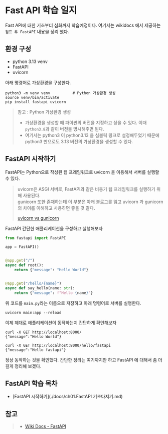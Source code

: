# Fast API 학습 일지 

Fast API에 대한 기초부터 심화까지 학습예정이다. 여기서는 wikidocs 에서 제공하는 `점프 투 FastAPI` 내용을 정리 했다.  

## 환경 구성 

- python 3.13 venv
- FastAPI
- uvicorn

아래 명령어로 가상환경을 구성한다.

```shell
python3 -m venv venv          # Python 가상환경 생성
source venv/bin/activate      
pip install fastapi uvicorn   
```
> 참고 : Python 가상환경 생성
> - 가상환경을 생성할 때 파이썬의 버전을 지정하고 싶을 수 있다. 이때 `python3.8`과 같이 버전을 명시해주면 된다.
> - 여기서는 python3 이 python3.13 을 심볼릭 링크로 설정해두었기 때문에 python3 만으로도 3.13 버전의 가상환경을 생성할 수 있다.

## FastAPI 시작하기

FastAPI는 Python으로 작성된 웹 프레임워크로 uvicorn 을 이용해서 서버를 실행할 수 있다. 

> uvicorn은 ASGI 서버로, FastAPI와 같은 비동기 웹 프레임워크를 실행하기 위해 사용된다.<br/>
> gunicorn 또한 존재하는데 이 부분은 아래 블로그를 읽고 uvicorn 과 gunicorn의 차이를 이해하고 사용하면 좋을 것 같다.
> 
> [uvicorn vs gunicorn](https://velog.io/@jomminii/fastapi-gunicorn-uvicorn-workers)

FastAPI 간단한 애플리케이션을 구성하고 실행해보자 

```python
from fastapi import FastAPI

app = FastAPI()


@app.get("/")
async def root():
    return {"message": "Hello World"}


@app.get("/hello/{name}")
async def say_hello(name: str):
    return {"message": f"Hello {name}"}
```

위 코드를 `main.py`라는 이름으로 저장하고 아래 명령어로 서버를 실행한다.

```shell
uvicorn main:app --reload
```

이제 제대로 애플리케이션이 동작하는지 간단하게 확인해보자 

```shell
curl -X GET http://localhost:8000/
{"message":"Hello World"}

curl -X GET http://localhost:8000/hello/fastapi
{"message":"Hello fastapi"}
```

정상 동작하는 것을 확인했다. 간단한 정리는 여기까지만 하고 FastAPI 에 대해서 좀 더 깊게 정리해 보겠다.  

## FastAPI 학습 목차 

- [FastAPI 시작하기](./docs/ch01.FastAPI 기초다지기.md)



## 참고
> - [Wiki Docs - FastAPI](https://wikidocs.net/book/8531)
